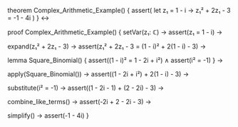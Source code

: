 theorem Complex_Arithmetic_Example() {
  assert(
    let z₁ = 1 - i →
    z₁² + 2z₁ - 3 = -1 - 4i
  )
} ↔

proof Complex_Arithmetic_Example() {
  setVar(z₁: ℂ) →
  assert(z₁ = 1 - i) →
  
  expand(z₁² + 2z₁ - 3) →
  assert(z₁² + 2z₁ - 3 = (1 - i)² + 2(1 - i) - 3) →
  
  lemma Square_Binomial() {
    assert((1 - i)² = 1 - 2i + i²) ∧
    assert(i² = -1)
  } →
  
  apply(Square_Binomial()) →
  assert((1 - 2i + i²) + 2(1 - i) - 3) →
  
  substitute(i² = -1) →
  assert((1 - 2i - 1) + (2 - 2i) - 3) →
  
  combine_like_terms() →
  assert(-2i + 2 - 2i - 3) →
  
  simplify() →
  assert(-1 - 4i)
}